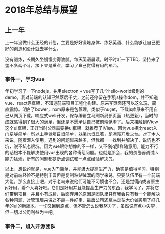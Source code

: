 # 2018年总结与展望

## 上一年

上一年没做什么正经的计划，主要是好好锻炼身体、练好英语、什么能够让自己更好的创造和设计就去学什么。

没有锻炼，长期久坐慢慢变得油腻。每天英语晨读，时不时听一下TED，坚持来了差不多两个月。接下来是重点，学习了自己觉得有用的东西。

### 事件一，学习vue

年初学习了一下nodejs，并用electron + vue写了几个hello-world级别的demo，我对前端的认知已然落后千丈，之前还停留在手写js操作dom，并不知道vue、react等框架，不知道前端项目工程化构建。原来写页面还可以这么玩，简直震惊。明白了bower，npm原来是包管理，类似于nuget，下载js库原来不用自己从网页下载。响应式web开发，保存编辑立马刷新局部页面（热更新），当时的成就感得到了很大的满足，但还是不愿承认自己被前端俘虏了。后来接触到iView这个ui框架，正好当时公司需要换ui框架，就推荐了iView。因为vue相比react入门足够简单，所以上手做项目很简单，效果也很显著，即漂亮开发又快。对于本人来说，随着深入使用，遇到的问题越来越多，但我都一一找到并解决了，说坑也不坑，说不坑也很坑。因为vue跟你想像的不一样，又不像jq那样随意用，能力不行的话根本不能解决使用vue出现的各种奇葩问题。也就是那会，我的浏览器调试js能力猛涨，所有的问题都是断点调试和一点点经验解决的。

以上，想说的就是，vue入门简单，并能极大提高生产力，确实是值得学习，特别是对前端经验不是特别丰富但是复制粘贴贼溜的同学来说。只要队伍里有一个前端大佬，那么直接上吧，对于老鸟来说他们可能不习惯也不会，还是觉得jq或者原生js好用，看个人喜好吧。它们是好用并且能提高生产力的东西，我学习了，并将它们带到项目，并且小有成绩，后面弃用的原因是团队里只有我会只有我一个能解决各种问题，对管理层来说这不是一件好事，最后公司还是决定花大价钱买用了好几年的ui的新版本。一切又回到原点，但不管怎么说我努力了，虽然说有点小失望，但一切以公司利益为主吧。

### 事件二，加入开源团队